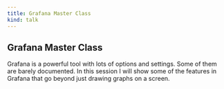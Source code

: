 ```yaml
---
title: Grafana Master Class
kind: talk
---
```


## Grafana Master Class

Grafana is a powerful tool with lots of options and settings. Some of them are
barely documented. In this session I will show some of the features in Grafana
that go beyond just drawing graphs on a screen.
